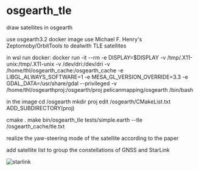 # osgearth_tle
draw satellites in osgearth

use osgearth3.2 docker image
use Michael F. Henry's Zeptomoby/OrbitTools to dealwith TLE satellites

in wsl run docker:
docker run -it --rm -e DISPLAY=$DISPLAY -v /tmp/.X11-unix:/tmp/.X11-unix -v /dev/dri:/dev/dri -v /home/thl/osgearth_cache:/osgearth_cache -e LIBGL_ALWAYS_SOFTWARE=1 -e MESA_GL_VERSION_OVERRIDE=3.3 -e GDAL_DATA=/usr/share/gdal --privileged -v /home/thl/osgearthproj:/osgearth/proj pelicanmapping/osgearth /bin/bash

in the image
cd /osgearth
mkdir proj
edit /osgearth/CMakeList.txt
ADD_SUBDIRECTORY(proj)

cmake .
make
bin/osgearth_tle tests/simple.earth --tle /osgearth_cache/tle.txt



realize the yaw-steering mode of the satellite according to the paper

add satellite list to group the constellations of GNSS and StarLink

![starlink](https://github.com/user-attachments/assets/909e0ae8-4e86-46ec-a6b2-17d44b733d05)
